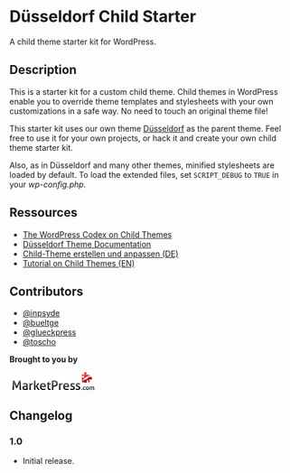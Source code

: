 # Düsseldorf Child Starter

A child theme starter kit for WordPress.

## Description
This is a starter kit for a custom child theme. Child themes in WordPress enable you to override theme templates and stylesheets with your own customizations in a safe way. No need to touch an original theme file!

This starter kit uses our own theme [Düsseldorf](http://marketpress.com/product/duesseldorf/) as the parent theme. Feel free to use it for your own projects, or hack it and create your own child theme starter kit.

Also, as in Düsseldorf and many other themes, minified stylesheets are loaded by default. To load the extended files, set `SCRIPT_DEBUG` to `TRUE` in your *wp-config.php*.

## Ressources

* [The WordPress Codex on Child Themes](http://codex.wordpress.org/Child_Themes)
* [Düsseldorf Theme Documentation](http://marketpress.de/doku/theme-duesseldorf/)
* [Child-Theme erstellen und anpassen (DE)](http://marketpress.de/2013/child-theme-erstellen-anpassen/)
* [Tutorial on Child Themes (EN)](http://marketpress.com/2013/creating-customizing-child-themes)

## Contributors

* [@inpsyde](https://github.com/inpsyde)
* [@bueltge](https://github.com/bueltge)
* [@glueckpress](https://github.com/glueckpress)
* [@toscho](https://github.com/toscho)

**Brought to you by**

[![MarketPress.com](/assets/img/mp-logo.png)](http://marketpress.com)

## Changelog

### 1.0

* Initial release.
